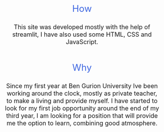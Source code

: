 <div style="text-align:center;font-size:140%">
<div style="display: inline-block; max-width:120%"> 
    <br/>
    <p style="font-size: 150%; color: royalblue"> How</p>
    This site was developed mostly with the help of streamlit, I have also used some HTML, CSS and JavaScript.
    <br/><br/>
    <p style="font-size: 150%; color: royalblue"> Why</p>
    Since my first year
    at Ben Gurion University Ive been working around the clock, mostly as private teacher, to make a living and provide myself.
    I have started to look for my first job opportunity around the end of my third year, I am looking for a position
    that will provide me the option to learn, combining good atmosphere.
    <br/><br/>    <br/><br/>
</div>
</div>


